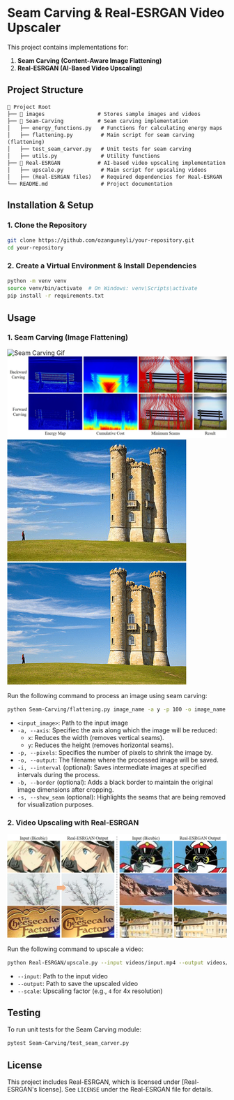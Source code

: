 # Seam Carving & Real-ESRGAN Video Upscaler

This project contains implementations for:
1. **Seam Carving (Content-Aware Image Flattening)**
2. **Real-ESRGAN (AI-Based Video Upscaling)**

## Project Structure
```
📂 Project Root
├── 📂 images                 # Stores sample images and videos
├── 📂 Seam-Carving           # Seam carving implementation
│   ├── energy_functions.py   # Functions for calculating energy maps
│   ├── flattening.py         # Main script for seam carving (flattening)
│   ├── test_seam_carver.py   # Unit tests for seam carving
│   ├── utils.py              # Utility functions
├── 📂 Real-ESRGAN            # AI-based video upscaling implementation
│   ├── upscale.py            # Main script for upscaling videos
│   ├── (Real-ESRGAN files)   # Required dependencies for Real-ESRGAN
└── README.md                 # Project documentation
```

## Installation & Setup
### 1. Clone the Repository
```bash
git clone https://github.com/ozanguneyli/your-repository.git
cd your-repository
```
### 2. Create a Virtual Environment & Install Dependencies
```bash
python -m venv venv
source venv/bin/activate  # On Windows: venv\Scripts\activate
pip install -r requirements.txt
```

## Usage
### 1. Seam Carving (Image Flattening)
![Seam Carving Gif](imgs/lake_shrink.gif)
![Seam Carving Teaser](imgs/backward_vs_forward.jpg)
![Vertical Seam Carving](imgs/castle_small_vertical.gif)
![Horizontal Seam Carving](imgs/castle_small_horizontal.gif)


Run the following command to process an image using seam carving:
```bash
python Seam-Carving/flattening.py image_name -a y -p 100 -o image_name.jpg
```
- `<input_image>`: Path to the input image
- `-a, --axis`: Specifiec the axis along which the image will be reduced:
    - `x`: Reduces the width (removes vertical seams).
    - `y`: Reduces the height (removes horizontal seams).
- `-p, --pixels`: Specifies the number of pixels to shrink the image by.
- `-o, --output`: The filename where the processed image will be saved.
- `-i, --interval` (optional): Saves intermediate images at specified intervals during the process.
- `-b, --border` (optional): Adds a black border to maintain the original image dimensions after cropping.
- `-s, --show_seam` (optional): Highlights the seams that are being removed for visualization purposes.

### 2. Video Upscaling with Real-ESRGAN
![Upscaling Tease](imgs/teaser.jpg)

Run the following command to upscale a video:
```bash
python Real-ESRGAN/upscale.py --input videos/input.mp4 --output videos/output.mp4 --scale 4
```
- `--input`: Path to the input video
- `--output`: Path to save the upscaled video
- `--scale`: Upscaling factor (e.g., `4` for 4x resolution)

## Testing
To run unit tests for the Seam Carving module:
```bash
pytest Seam-Carving/test_seam_carver.py
```

## License
This project includes Real-ESRGAN, which is licensed under [Real-ESRGAN's license]. See `LICENSE` under the Real-ESRGAN file for details.

